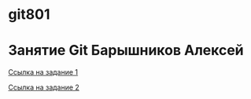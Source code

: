 # git801

# Занятие Git Барышников Алексей

[Ссылка на задание 1](https://github.com/abarnet111/git801/commit/f36f2efb0f6b8ce9cdf39099f7713a22f8bf9f3c)

[Ссылка на задание 2](https://github.com/abarnet111/git801/commit/e816938d0d9d07725807ef556d92540b5caff188)
